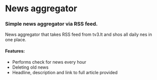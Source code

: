 # News aggregator

### Simple news aggregator via RSS feed.

News aggregator that takes RSS feed from tv3.lt and shos all daily nes in one place.

#### Features:
- Performs check for news every hour
- Deleting old news
- Headline, description and link to full article provided



